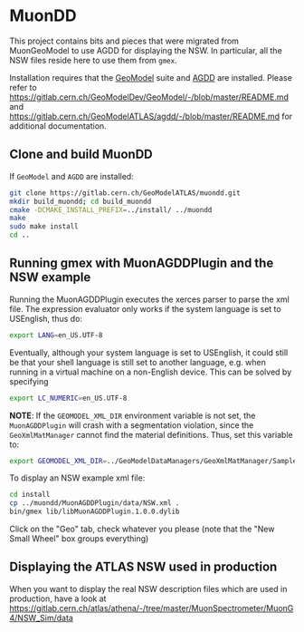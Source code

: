 # MuonDD

This project contains bits and pieces that were migrated from MuonGeoModel to use AGDD for displaying the NSW. 
In particular, all the NSW files reside here to use them from `gmex`. 

Installation requires that the [GeoModel](https://gitlab.cern.ch/GeoModelDev/GeoModel) suite and [AGDD](https://gitlab.cern.ch/GeoModelATLAS/agdd) are installed. Please refer to https://gitlab.cern.ch/GeoModelDev/GeoModel/-/blob/master/README.md and https://gitlab.cern.ch/GeoModelATLAS/agdd/-/blob/master/README.md for additional documentation.

## Clone and build MuonDD

If `GeoModel` and `AGDD` are installed:

```bash
git clone https://gitlab.cern.ch/GeoModelATLAS/muondd.git
mkdir build_muondd; cd build_muondd
cmake -DCMAKE_INSTALL_PREFIX=../install/ ../muondd
make
sudo make install
cd ..
```

## Running gmex with MuonAGDDPlugin and the NSW example

Running the MuonAGDDPlugin executes the xerces parser to parse the xml file. The expression evaluator only works if the system language is set to USEnglish, thus do:
```bash
export LANG=en_US.UTF-8
```
Eventually, although your system language is set to USEnglish, it could still be that your shell language is still set to another language, e.g. when running in a virtual machine on a non-English device. This can be solved by specifying
```bash
export LC_NUMERIC=en_US.UTF-8
```

**NOTE**: If the `GEOMODEL_XML_DIR` environment variable is not set, the `MuonAGDDPlugin` will crash with a segmentation violation, since the `GeoXmlMatManager` cannot find the material definitions. Thus, set this variable to:
```bash
export GEOMODEL_XML_DIR=../GeoModelDataManagers/GeoXmlMatManager/SampleInput/
```

To display an NSW example xml file:
```bash
cd install
cp ../muondd/MuonAGDDPlugin/data/NSW.xml .
bin/gmex lib/libMuonAGDDPlugin.1.0.0.dylib
```

Click on the "Geo" tab, check whatever you please (note that the "New Small Wheel" box groups everything)

## Displaying the ATLAS NSW used in production

When you want to display the real NSW description files which are used in production, have a look at https://gitlab.cern.ch/atlas/athena/-/tree/master/MuonSpectrometer/MuonG4/NSW_Sim/data


